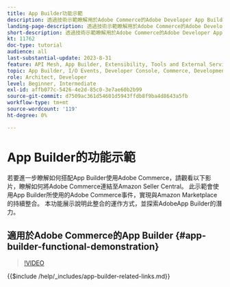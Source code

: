 ```yaml
---
title: App Builder功能示範
description: 透過技術示範瞭解用於Adobe Commerce的Adobe Developer App Builder
landing-page-description: 透過技術示範瞭解用於Adobe Commerce的Adobe Developer App Builder
short-description: 透過技術示範瞭解用於Adobe Commerce的Adobe Developer App Builder
kt: 11762
doc-type: tutorial
audience: all
last-substantial-update: 2023-8-31
feature: API Mesh, App Builder, Extensibility, Tools and External Services, Backend Development
topic: App Builder, I/O Events, Developer Console, Commerce, Development, Integrations
role: Architect, Developer
level: Beginner, Intermediate
exl-id: affb077c-5426-4e2d-85c0-3e7ae60b2b99
source-git-commit: d7509ac361d54601d5943ffdb8f9ba4d8643a5fb
workflow-type: tm+mt
source-wordcount: '119'
ht-degree: 0%

---
```


# App Builder的功能示範

若要進一步瞭解如何搭配App Builder使用Adobe Commerce，請觀看以下影片，瞭解如何將Adobe Commerce連結至Amazon Seller Central。 此示範會使用App Builder所使用的Adobe Commerce事件，實現與Amazon Marketplace的持續整合。 本功能展示說明此整合的運作方式，並探索AdobeApp Builder的潛力。

## 適用於Adobe Commerce的App Builder {#app-builder-functional-demonstration}

>[!VIDEO](https://video.tv.adobe.com/v/3413502?learn=on)

{{$include /help/_includes/app-builder-related-links.md}}

